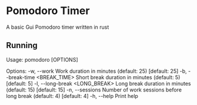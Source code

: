# Pomodoro Timer
A basic Gui Pomodoro timer written in rust


## Running
Usage: pomodoro [OPTIONS]

Options:
  -w, --work <WORK>              Work duration in minutes (default: 25) [default: 25]
  -b, --break-time <BREAK_TIME>  Short break duration in minutes (default: 5) [default: 5]
  -l, --long-break <LONG_BREAK>  Long break duration in minutes (default: 15) [default: 15]
  -n, --sessions <SESSIONS>      Number of work sessions before long break (default: 4) [default: 4]
  -h, --help                     Print help